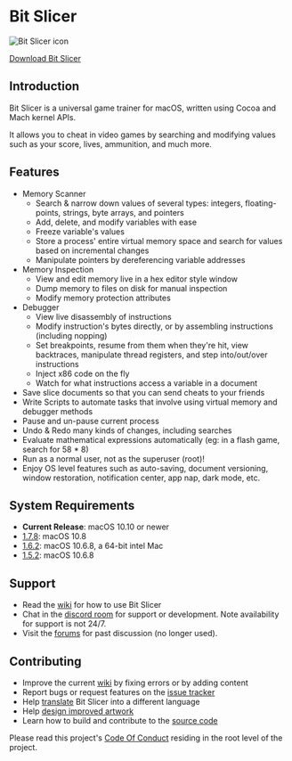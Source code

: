# Bit Slicer
![Bit Slicer icon](https://zgcoder.net/software/bitslicer/images/web_icon.png)

[Download Bit Slicer](https://zgcoder.net/software/bitslicer/dist/stable/Bit%20Slicer.dmg)

## Introduction
Bit Slicer is a universal game trainer for macOS, written using Cocoa and Mach kernel APIs.

It allows you to cheat in video games by searching and modifying values such as your score, lives, ammunition, and much more.

## Features
* Memory Scanner
	* Search & narrow down values of several types: integers, floating-points, strings, byte arrays, and pointers
	* Add, delete, and modify variables with ease
	* Freeze variable's values
	* Store a process' entire virtual memory space and search for values based on incremental changes
	* Manipulate pointers by dereferencing variable addresses
* Memory Inspection
	* View and edit memory live in a hex editor style window
	* Dump memory to files on disk for manual inspection
	* Modify memory protection attributes
* Debugger
	* View live disassembly of instructions
	* Modify instruction's bytes directly, or by assembling instructions (including nopping)
	* Set breakpoints, resume from them when they're hit, view backtraces, manipulate thread registers, and step into/out/over instructions
	* Inject x86 code on the fly
	* Watch for what instructions access a variable in a document
* Save slice documents so that you can send cheats to your friends
* Write Scripts to automate tasks that involve using virtual memory and debugger methods
* Pause and un-pause current process
* Undo & Redo many kinds of changes, including searches
* Evaluate mathematical expressions automatically (eg: in a flash game, search for 58 * 8)
* Run as a normal user, not as the superuser (root)!
* Enjoy OS level features such as auto-saving, document versioning, window restoration, notification center, app nap, dark mode, etc.

## System Requirements
* **Current Release**: macOS 10.10 or newer
* [1.7.8](https://github.com/zorgiepoo/Bit-Slicer/releases/download/1.7.8/Bit.Slicer.dmg): macOS 10.8
* [1.6.2](https://github.com/zorgiepoo/Bit-Slicer/releases/download/1.6.2/Bit_Slicer_1.6.2.zip): macOS 10.6.8, a 64-bit intel Mac
* [1.5.2](https://github.com/zorgiepoo/Bit-Slicer/releases/download/1.5.2/Bit_Slicer_1.5.2.zip): macOS 10.6.8

## Support
* Read the [wiki](https://github.com/zorgiepoo/Bit-Slicer/wiki/) for how to use Bit Slicer
* Chat in the [discord room](https://discord.gg/qpfdYYw) for support or development. Note availability for support is not 24/7.
* Visit the [forums](http://portingteam.com/forum/157-bit-slicer/) for past discussion (no longer used).

## Contributing
* Improve the current [wiki](https://github.com/zorgiepoo/Bit-Slicer/wiki/) by fixing errors or by adding content
* Report bugs or request features on the [issue tracker](https://github.com/zorgiepoo/Bit-Slicer/issues)
* Help [translate](https://github.com/zorgiepoo/Bit-Slicer/wiki/Localization) Bit Slicer into a different language
* Help [design improved artwork](https://github.com/zorgiepoo/Bit-Slicer/issues/18)
* Learn how to build and contribute to the [source code](https://github.com/zorgiepoo/Bit-Slicer/wiki/Source-Code)

Please read this project's [Code Of Conduct](https://github.com/zorgiepoo/Bit-Slicer/blob/master/CODE_OF_CONDUCT.md) residing in the root level of the project.
